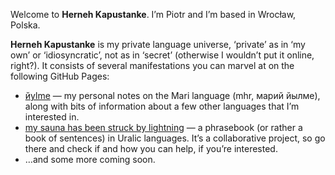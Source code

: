 Welcome to **Herneh Kapustanke**. Iʼm Piotr and Iʼm based in Wrocław, Polska.

**Herneh Kapustanke** is my private language universe, ‘private’ as in ‘my own’ or ‘idiosyncratic’, not as in ‘secret’ (otherwise I wouldnʼt put it online, right?). It consists of several manifestations you can marvel at on the following GitHub Pages:
- [йylme](https://herneh.github.io/jylme/) — my personal notes on the Mari language (mhr, марий йылме), along with bits of information about a few other languages that Iʼm interested in.
- [my sauna has been struck by lightning](https://herneh.github.io/uralic-phrasebook/) — a phrasebook (or rather a book of sentences) in Uralic languages. Itʼs a collaborative project, so go there and check if and how you can help, if youʼre interested.
- …and some more coming soon.
<!---
herneh/herneh is a ✨ special ✨ repository because its `README.md` (this file) appears on your GitHub profile.
You can click the Preview link to take a look at your changes.
--->
